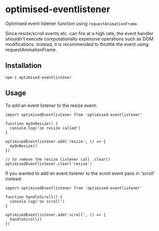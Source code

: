 # optimised-eventlistener

Optimised event listener function using `requestAnimationFrame`.

Since resize/scroll events etc. can fire at a high rate, the event handler shouldn't execute computationally expensive operations such as DOM modifications. Instead, it is recommended to throttle the event using requestAnimationFrame.

## Installation

```
npm i optimised-eventlistener
```

## Usage

To add an event listener to the resize event:

```
import optimisedEventlistener from 'optimised-eventlistener'

function myOnResize() {
  console.log('on resize called')
}

optimisedEventlistener.add('resize', () => {
  myOnResize()
})

// to remove the resize listener call .clear()
optimisedEventlistener.clear('resize')
```

If you wanted to add an event listener to the scroll event pass in 'scroll' instead:

```
import optimisedEventlistener from 'optimised-eventlistener'

function handleScroll() {
  console.log('on scroll')
}

optimisedEventlistener.add('scroll', () => {
  handleScroll()
})
```
